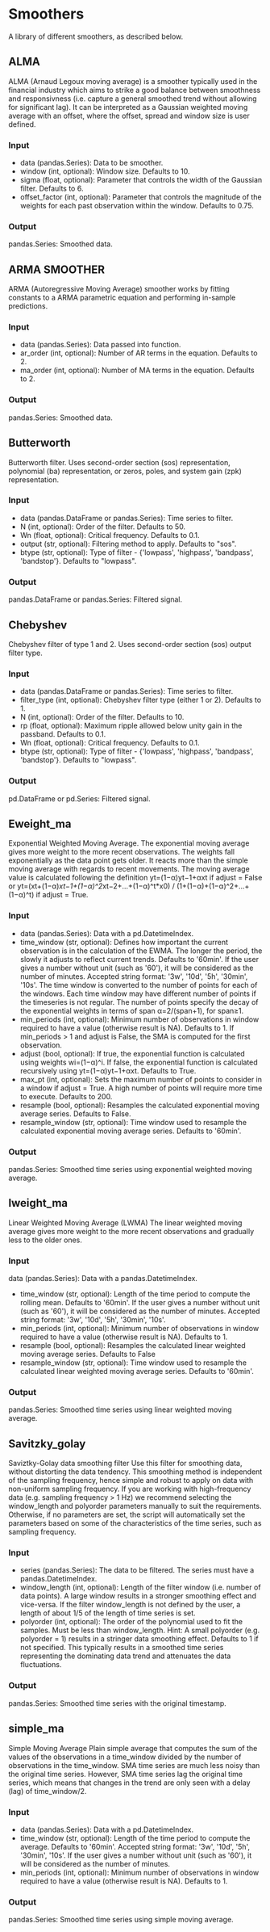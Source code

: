 # Smoothers
A library of different smoothers, as described below.

## ALMA
ALMA (Arnaud Legoux moving average) is a smoother typically used in the financial industry which aims to
strike a good balance between smoothness and responsivness (i.e. capture a general smoothed trend without
allowing for significant lag). It can be interpreted as a Gaussian weighted moving average with an
offset, where the offset, spread and window size is user defined.


### Input
- data (pandas.Series): Data to be smoother.
- window (int, optional): Window size. Defaults to 10.
- sigma (float, optional): Parameter that controls the width of the Gaussian filter. Defaults to 6.
- offset_factor (int, optional): Parameter that controls the magnitude of the weights for each past observation within the window. Defaults to 0.75.

### Output
pandas.Series: Smoothed data.

## ARMA SMOOTHER
ARMA (Autoregressive Moving Average) smoother works by fitting constants to a ARMA parametric equation and performing in-sample predictions.

### Input
- data (pandas.Series): Data passed into function.
- ar_order (int, optional): Number of AR terms in the equation. Defaults to 2.
- ma_order (int, optional): Number of MA terms in the equation. Defaults to 2.

### Output
pandas.Series: Smoothed data.

## Butterworth
Butterworth filter.
Uses second-order section (sos) representation, polynomial (ba) representation,
or zeros, poles, and system gain (zpk) representation.
### Input
- data (pandas.DataFrame or pandas.Series): Time series to filter.
- N (int, optional): Order of the filter. Defaults to 50.
- Wn (float, optional): Critical frequency. Defaults to 0.1.
- output (str, optional): Filtering method to apply. Defaults to "sos".
- btype (str, optional): Type of filter - {'lowpass', 'highpass', 'bandpass', 'bandstop'}. Defaults to "lowpass".

### Output
pandas.DataFrame or pandas.Series: Filtered signal.

## Chebyshev
Chebyshev filter of type 1 and 2.
Uses second-order section (sos) output filter type.

### Input
- data (pandas.DataFrame or pandas.Series): Time series to filter.
- filter_type (int, optional): Chebyshev filter type (either 1 or 2). Defaults to 1.
- N (int, optional): Order of the filter. Defaults to 10.
- rp (float, optional): Maximum ripple allowed below unity gain in the passband. Defaults to 0.1.
- Wn (float, optional): Critical frequency. Defaults to 0.1.
- btype (str, optional): Type of filter - {'lowpass', 'highpass', 'bandpass', 'bandstop'}. Defaults to "lowpass".

### Output
pd.DataFrame or pd.Series: Filtered signal.

## Eweight_ma
Exponential Weighted Moving Average.
The exponential moving average gives more weight to the more recent observations. The weights fall exponentially as the data point gets older.
It reacts more than the simple moving average with regards to recent movements.
The moving average value is calculated following the definition yt=(1−α)yt−1+αxt if adjust = False or yt=(xt+(1−α)*xt−1+(1−α)^2*xt−2+...+(1−α)^t*x0) / (1+(1−α)+(1−α)^2+...+(1−α)^t) if adjust = True.

### Input
- data (pandas.Series): Data with a pd.DatetimeIndex.
- time_window (str, optional): Defines how important the current observation is in the calculation of the EWMA. The longer   the period, the slowly it adjusts to reflect current trends. Defaults to '60min'.
    If the user gives a number without unit (such as '60'), it will be considered as the number of minutes.
    Accepted string format: '3w', '10d', '5h', '30min', '10s'.
    The time window is converted to the number of points for each of the windows. Each time window may have different number of points if the timeseries is not regular.
    The number of points specify the decay of the exponential weights in terms of span α=2/(span+1), for span≥1.
- min_periods (int, optional): Minimum number of observations in window required to have a value (otherwise result is NA). Defaults to 1.
    If min_periods > 1 and adjust is False, the SMA is computed for the first observation.
- adjust (bool, optional): If true, the exponential function is calculated using weights wi=(1−α)^i.
    If false, the exponential function is calculated recursively using yt=(1−α)yt−1+αxt. Defaults to True.
- max_pt (int, optional): Sets the maximum number of points to consider in a window if adjust = True. A high number of points will require more time to execute. Defaults to 200.
- resample (bool, optional): Resamples the calculated exponential moving average series. Defaults to False.
- resample_window (str, optional): Time window used to resample the calculated exponential moving average series. Defaults to '60min'.

### Output
pandas.Series: Smoothed time series using exponential weighted moving average.

## lweight_ma
Linear Weighted Moving Average (LWMA)
The linear weighted moving average gives more weight to the more recent observations and gradually less to the older ones.

### Input
data (pandas.Series): Data with a pandas.DatetimeIndex.
- time_window (str, optional): Length of the time period to compute the rolling mean. Defaults to '60min'.
    If the user gives a number without unit (such as '60'), it will be considered as the number of minutes.
    Accepted string format: '3w', '10d', '5h', '30min', '10s'.
- min_periods (int, optional): Minimum number of observations in window required to have a value (otherwise result is NA). Defaults to 1.
- resample (bool, optional): Resamples the calculated linear weighted moving average series. Defaults to False
- resample_window (str, optional): Time window used to resample the calculated linear weighted moving average series. Defaults to '60min'.

### Output
pandas.Series: Smoothed time series using linear weighted moving average.

## Savitzky_golay
Saviztky-Golay data smoothing filter
Use this filter for smoothing data, without distorting the data tendency. This smoothing method is independent of
the sampling frequency, hence simple and robust to apply on data with non-uniform sampling frequency.
If you are working with high-frequency data (e.g. sampling frequency > 1 Hz) we recommend
selecting the window_length and polyorder parameters manually to suit the requirements. Otherwise, if no parameters
are set, the script will automatically set the parameters based on some of the characteristics of the time series,
such as sampling frequency.

### Input
- series (pandas.Series): The data to be filtered. The series must have a pandas.DatetimeIndex.
- window_length (int, optional): Length of the filter window (i.e. number of data points). A large window results in a stronger smoothing effect and vice-versa.
    If the filter window_length is not defined by the user, a length of about 1/5 of the length of time series is set.
- polyorder (int, optional): The order of the polynomial used to fit the samples. Must be less than window_length.
    Hint: A small polyorder (e.g. polyorder = 1) results in a stringer data smoothing effect. Defaults to 1 if not specified. This typically results in a
    smoothed time series representing the dominating data trend and attenuates the data fluctuations.
### Output
pandas.Series: Smoothed time series with the original timestamp.

## simple_ma
Simple Moving Average
Plain simple average that computes the sum of the values of the observations in a time_window divided by the number of observations in the time_window.
SMA time series are much less noisy than the original time series. However, SMA time series lag the original time series, which means that changes in the trend are only seen with a delay (lag) of time_window/2.

### Input
- data (pandas.Series): Data with a pd.DatetimeIndex.
- time_window (str, optional): Length of the time period to compute the average. Defaults to '60min'.
    Accepted string format: '3w', '10d', '5h', '30min', '10s'.
    If the user gives a number without unit (such as '60'), it will be considered as the number of minutes.
- min_periods (int, optional): Minimum number of observations in window required to have a value (otherwise result is NA). Defaults  to 1.

### Output
pandas.Series: Smoothed time series using simple moving average.
